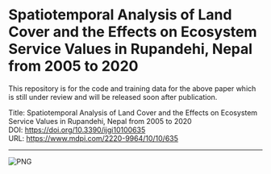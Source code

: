 # Spatiotemporal Analysis of Land Cover and the Effects on Ecosystem Service Values in Rupandehi, Nepal from 2005 to 2020

This repository is for the code and training data for the above paper which is still under review and will be released soon after publication. </br>

Title: Spatiotemporal Analysis of Land Cover and the Effects on Ecosystem Service Values in Rupandehi, Nepal from 2005 to 2020 </br>
DOI: https://doi.org/10.3390/ijgi10100635 </br>
URL: https://www.mdpi.com/2220-9964/10/10/635 </br>


___
<img align="left" alt="PNG" src="https://www.mdpi.com/ijgi/ijgi-10-00635/article_deploy/html/images/ijgi-10-00635-ag-550.jpg" />

